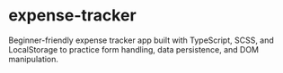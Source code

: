# expense-tracker
Beginner-friendly expense tracker app built with TypeScript, SCSS, and LocalStorage to practice form handling, data persistence, and DOM manipulation.
